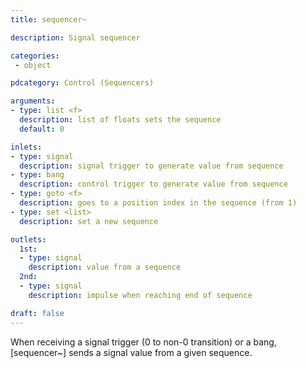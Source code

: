 ```yaml
---
title: sequencer~

description: Signal sequencer

categories:
 - object

pdcategory: Control (Sequencers)

arguments:
- type: list <f>
  description: list of floats sets the sequence 
  default: 0

inlets:
- type: signal
  description: signal trigger to generate value from sequence
- type: bang
  description: control trigger to generate value from sequence
- type: goto <f>
  description: goes to a position index in the sequence (from 1)
- type: set <list>
  description: set a new sequence

outlets:
  1st:
  - type: signal
    description: value from a sequence
  2nd:
  - type: signal
    description: impulse when reaching end of sequence

draft: false
---
```


When receiving a signal trigger (0 to non-0 transition) or a bang, [sequencer~] sends a signal value from a given sequence.
